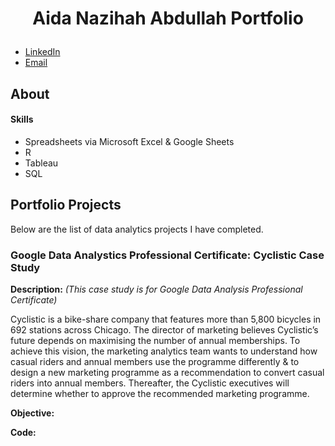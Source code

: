 # <p align ="center"> Aida Nazihah Abdullah Portfolio </p>
* [LinkedIn](https://www.linkedin.com/in/aidanazihah/) 
* [Email](mailto:aidanazihahabdullah@gmail.com)
## About

#### Skills
* Spreadsheets via Microsoft Excel & Google Sheets
* R
* Tableau
* SQL
  
## Portfolio Projects
Below are the list of data analytics projects I have completed. 

### Google Data Analystics Professional Certificate: Cyclistic Case Study
**Description:**
*(This case study is for Google Data Analysis Professional Certificate)* 

Cyclistic is a bike-share company that features more than 5,800 bicycles in 692 stations across Chicago. The director of marketing believes Cyclistic’s future depends on maximising the number of annual memberships. To achieve this vision, the marketing analytics team wants to understand how casual riders and annual members use the programme differently & to design a new marketing programme as a recommendation to convert casual riders into annual members. Thereafter, the Cyclistic executives will determine whether to approve the recommended marketing programme. 

**Objective:**

**Code:**
